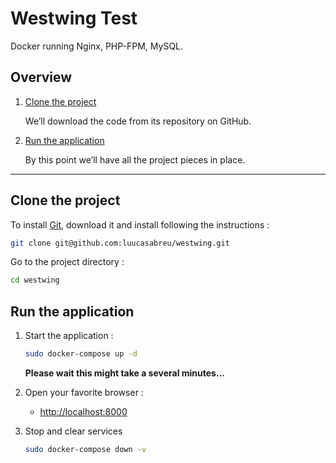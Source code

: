 # Westwing Test

Docker running Nginx, PHP-FPM, MySQL.

## Overview

1. [Clone the project](#clone-the-project)

    We’ll download the code from its repository on GitHub.


2. [Run the application](#run-the-application)

    By this point we’ll have all the project pieces in place.


___

## Clone the project

To install [Git](http://git-scm.com/book/en/v2/Getting-Started-Installing-Git), download it and install following the instructions : 

```sh
git clone git@github.com:luucasabreu/westwing.git
```

Go to the project directory : 

```sh
cd westwing
```

## Run the application

1. Start the application :

    ```sh
    sudo docker-compose up -d
    ```

    **Please wait this might take a several minutes...**

2. Open your favorite browser :

    * [http://localhost:8000](http://localhost:8000/)

3. Stop and clear services

    ```sh
    sudo docker-compose down -v
    ```